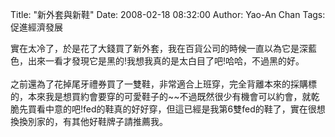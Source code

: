 Title: "新外套與新鞋"
Date: 2008-02-18 08:32:00
Author: Yao-An Chan
Tags: 促進經濟發展


<div class='post'>
實在太冷了，於是花了大錢買了新外套，我在百貨公司的時候一直以為它是深藍色，出來一看才發現它是黑的!我想我真的是太白目了吧!哈哈，不過黑的好。<br /><br />之前還為了花掉尾牙禮券買了一雙鞋，非常適合上班穿，完全背離本來的採購標的，本來我是想買約會要穿的可愛鞋子的~~不過既然很少有機會可以約會，就乾脆先買看中意的吧!fed的鞋真的好好穿，但這已經是我第6雙fed的鞋了，實在很想換換別家的，有其他好鞋牌子請推薦我。</div>
